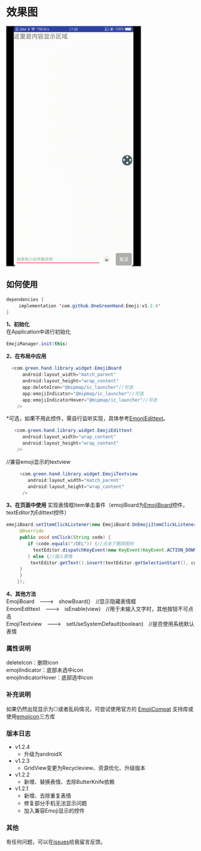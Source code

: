 # 效果图
![效果图](https://github.com/OneGreenHand/Emoji/blob/master/img/emoji.gif?raw=true.gif)  
## 如何使用
```java
dependencies {  
   　implementation 'com.github.OneGreenHand:Emoji:v1.2.4'
}
```

**1、初始化**  
在Application中进行初始化  
```java 
EmojiManager.init(this)  
```

**2、在布局中应用**  
```java
  <com.green.hand.library.widget.EmojiBoard
      android:layout_width="match_parent"
      android:layout_height="wrap_content"
      app:deleteIcon="@mipmap/ic_launcher"//可选
      app:emojiIndicator="@mipmap/ic_launcher"//可选
      app:emojiIndicatorHover="@mipmap/ic_launcher"//可选
    /> 
```

*可选，如果不用此控件，需自行监听实现，具体参考[EmoniEdittext](https://github.com/OneGreenHand/Emoji/blob/master/library/src/main/java/com/green/hand/library/widget/EmojiEdittext.java)。
```java
   <com.green.hand.library.widget.EmojiEdittext
      android:layout_width="wrap_content"
      android:layout_height="wrap_content"
    />
```

//兼容emoji显示的textview
```java
     <com.green.hand.library.widget.EmojiTextview
        android:layout_width="match_parent"
        android:layout_height="wrap_content"
      />
```

**3、在页面中使用**
实现表情框Item单击事件（emojiBoard为[EmojiBoard](https://github.com/OneGreenHand/Emoji/blob/master/library/src/main/java/com/green/hand/library/widget/EmojiBoard.java)控件，textEditor为Edittext控件）
```java
emojiBoard.setItemClickListener(new EmojiBoard.OnEmojiItemClickListener() {//表情框点击事件
     @Override
     public void onClick(String code) {
        if (code.equals("/DEL")) {//点击了删除图标
          textEditor.dispatchKeyEvent(new KeyEvent(KeyEvent.ACTION_DOWN,KeyEvent.KEYCODE_DEL));
        } else {//插入表情
         textEditor.getText().insert(textEditor.getSelectionStart(), code);
     }
     }
    });
```

**4、其他方法**  
EmojiBoard　--->　showBoard()　//显示隐藏表情框  
EmoniEdittext　--->　isEnable(view)　//用于未输入文字时，其他按钮不可点击  
EmojiTextview　--->　setUseSystemDefault(boolean)　//是否使用系统默认表情
### 属性说明  
deleteIcon：删除icon  
emojiIndicator：底部未选中icon   
emojiIndicatorHover：底部选中icon  

### **补充说明** 
如果仍然出现显示为☐或者乱码情况，可尝试使用官方的 [EmojiCompat](https://www.jianshu.com/p/2a26502db899) 支持库或使用[emojicon](https://github.com/rockerhieu/emojicon)三方库
### 版本日志
 + v1.2.4
    - 升级为androidX
 + v1.2.3
    - GridView变更为Recycleview、资源优化、升级版本
 + v1.2.2
    - 新增、替换表情、去除ButterKnife依赖
 + v1.2.1
    - 新增、去除重复表情
    - 修复部分手机无法显示问题
    - 加入兼容Emoji显示的控件

### 其他
 有任何问题，可以在[issues](https://github.com/OneGreenHand/Emoji/issues)给我留言反馈。</br>